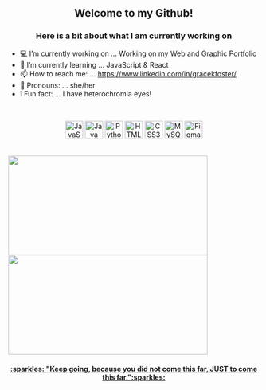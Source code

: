    <h1 align ="center"></h1>
   <h2 align="center">Welcome to my Github!</h2>
   <h3 align="center">Here is a bit about what I am currently working on</h3>
  
- :computer: I’m currently working on ... Working on my Web and Graphic Portfolio
- 🧠 I’m currently learning ... JavaScript & React
- 📫 How to reach me: ... https://www.linkedin.com/in/gracekfoster/
- :information_desk_person: Pronouns: ... she/her
- :grey_exclamation: Fun fact: ... I have heterochromia eyes!

</br>

<p align="center">
<a img src="https://tse2.mm.bing.net/th?id=OIP.3VDKrtjNSIwdFhYyCTruKgHaHO&pid=Api"></a>
<a img src="https://tse3.mm.bing.net/th?id=OIP.FQ5kkNnY3n17HAWcRjpSeQHaHI&pid=Api"></a>
<a img src="https://tse1.mm.bing.net/th?id=OIP.hB5i6ETpCoBuWFaOPA3prgHaHa&pid=Api"></a>
<a img src="https://tse4.mm.bing.net/th?id=OIP.JEKb3vltxtalPhYda59hNAHaHO&pid=Api"></a>
<a img src="https://tse3.mm.bing.net/th?id=OIP.IZizlXetwv4qO70rnVbTdAHaHa&pid=Api"></a>
<a img src="https://tse3.mm.bing.net/th?id=OIP.IZizlXetwv4qO70rnVbTdAHaHa&pid=Api"></a>
<a img src="https://tse4.mm.bing.net/th?id=OIP.Afqzpzg3LN65a7KNWMb--AHaHO&pid=Api"></a>
<a href="https://tse3.mm.bing.net/th?id=OIP.FQ5kkNnY3n17HAWcRjpSeQHaHI&pid=Api"/></a>
<a href="https://developer.mozilla.org/en-US/docs/Web/JavaScript" target="_blank" rel="noreferrer"><img src="https://raw.githubusercontent.com/danielcranney/readme-generator/main/public/icons/skills/javascript-colored.svg" width="36" height="36" alt="JavaScript" /></a>
<a href="https://www.oracle.com/java/" target="_blank" rel="noreferrer"><img src="https://raw.githubusercontent.com/danielcranney/readme-generator/main/public/icons/skills/java-colored.svg" width="36" height="36" alt="Java" /></a>
<a href="https://www.python.org/" target="_blank" rel="noreferrer"><img src="https://raw.githubusercontent.com/danielcranney/readme-generator/main/public/icons/skills/python-colored.svg" width="36" height="36" alt="Python" /></a>
<a href="https://developer.mozilla.org/en-US/docs/Glossary/HTML5" target="_blank" rel="noreferrer"><img src="https://raw.githubusercontent.com/danielcranney/readme-generator/main/public/icons/skills/html5-colored.svg" width="36" height="36" alt="HTML5" /></a>
<a href="https://www.w3.org/TR/CSS/#css" target="_blank" rel="noreferrer"><img src="https://raw.githubusercontent.com/danielcranney/readme-generator/main/public/icons/skills/css3-colored.svg" width="36" height="36" alt="CSS3" /></a>
<a href="https://www.mysql.com/" target="_blank" rel="noreferrer"><img src="https://raw.githubusercontent.com/danielcranney/readme-generator/main/public/icons/skills/mysql-colored.svg" width="36" height="36" alt="MySQL" /></a>
<a href="https://www.figma.com/" target="_blank" rel="noreferrer"><img src="https://raw.githubusercontent.com/danielcranney/readme-generator/main/public/icons/skills/figma-colored.svg" width="36" height="36" alt="Figma" /></a>
</p>

</br>

<div>
   <a href="https://github.com/Fallinqqq?tab=repositories">
<img align="center" src=https://github-readme-stats.vercel.app/api?username=Fallinqqq&theme=tokyonight&show_icons=true width="400" height="200"/>
     </a>
       <a href="https://github.com/Fallinqqq?tab=repositories">
<img align="center" src=https://github-readme-stats.vercel.app/api/top-langs/?username=Fallinqqq&theme=tokyonight&show_icons=true width="400px" height="200px"/>
</div>

   
<h4 align="center">:sparkles: "Keep going, because you did not come this far, JUST to come this far.":sparkles:</h4>
